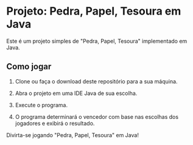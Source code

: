 # Projeto: Pedra, Papel, Tesoura em Java

Este é um projeto simples de "Pedra, Papel, Tesoura" implementado em Java.

## Como jogar

1. Clone ou faça o download deste repositório para a sua máquina.

2. Abra o projeto em uma IDE Java de sua escolha.

3. Execute o programa.

5. O programa determinará o vencedor com base nas escolhas dos jogadores e exibirá o resultado.

Divirta-se jogando "Pedra, Papel, Tesoura" em Java!
